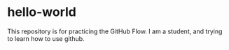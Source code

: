 # hello-world
This repository is for practicing the GitHub Flow.
I am a student, and trying to learn how to use github.
